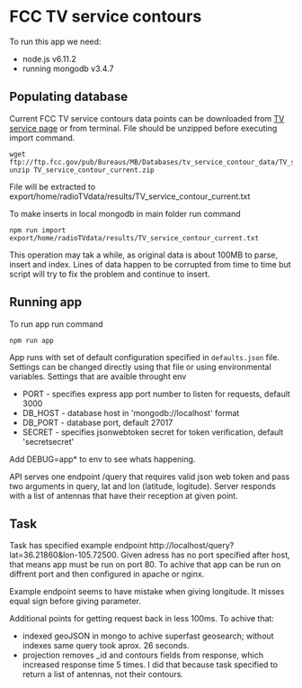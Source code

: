 # FCC TV service contours

To run this app we need:
- node.js v6.11.2
- running mongodb v3.4.7

## Populating database

Current FCC TV service contours data points can be downloaded from [TV service page](ftp://ftp.fcc.gov/pub/Bureaus/MB/Databases/tv_service_contour_data/TV_service_contour_current.zip) or from terminal.
 File should be unzipped before executing import command.
```
wget ftp://ftp.fcc.gov/pub/Bureaus/MB/Databases/tv_service_contour_data/TV_service_contour_current.zip
unzip TV_service_contour_current.zip
```
File will be extracted to export/home/radioTVdata/results/TV_service_contour_current.txt

To make inserts in local mongodb in main folder run command 
```
npm run import export/home/radioTVdata/results/TV_service_contour_current.txt
```
This operation may tak a while, as original data is about 100MB to parse, insert and index. Lines of data happen to be corrupted from time to time but script will try to fix the problem and continue to insert.

## Running app

To run app run command 
```
npm run app
```
App runs with set of default configuration specified in ```defaults.json``` file. Settings can be changed directly using that file or using environmental variables. Settings that are avaible throught env

- PORT - specifies express app port number to listen for requests, default 3000
- DB_HOST - database host in 'mongodb://localhost' format
- DB_PORT - database port, default 27017
- SECRET - specifies jsonwebtoken secret for token verification, default 'secretsecret'

Add DEBUG=app* to env to see whats happening.

API serves one endpoint /query that requires valid json web token and pass two arguments in query, lat and lon (latitude, logitude). Server responds with a list of antennas that have their reception at given point.

## Task

Task has specified example endpoint http://localhost/query?lat=36.21860&lon-105.72500. Given adress has no port specified after host, that means app must be run on port 80. To achive that app can be run on diffrent port and then configured in apache or nginx. 

Example endpoint seems to have mistake when giving longitude. It misses equal sign before giving parameter.

Additional points for getting request back in less 100ms. To achive that:
- indexed geoJSON in mongo to achive superfast geosearch; without indexes same query took aprox. 26 seconds.
- projection removes _id and contours fields from response, which increased response time 5 times. I did that because task specified to return a list of antennas, not their contours.